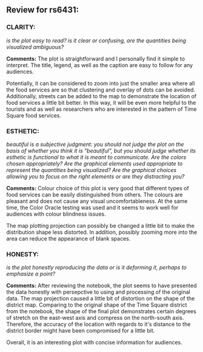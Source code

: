 ## Review for rs6431:

### CLARITY: 
*is the plot easy to read? is it clear or confusing, are the quantities being visualized ambiguous?*

**Comments:** 
The plot is straightforward and I personally find it simple to interpret. The title, legend, as well as the caption are easy to follow for any audiences. 

Potentially, it can be considered to zoom into just the smaller area where all the food services are so that clustering and overlay of dots can be avoided. Additionally, streets can be added to the map to demonstrate the location of food services a little bit better. In this way, it will be even more helpful to the tourists and as well as researchers who are interested in the pattern of Time Square food services. 

### ESTHETIC: 
*beautiful is a subjective judgment: you should not judge the plot on the basis of whether you think it is "beautiful", but you should judge whether its esthetic is functional to what it is meant to communicate. Are the colors chosen appropriately? Are the graphical elements used appropriate to represent the quantities being visualized? Are the graphical choices allowing you to focus on the right elements or are they distracting you?*

**Comments:** 
Colour choice of this plot is very good that different types of food services can be easily distinguished from others. The colours are pleasant and does not cause any visual uncomfortableness. At the same time, the Color Oracle testing was used and it seems to work well for audiences with colour blindness issues. 

The map plotting projection can possibly be changed a little bit to make the distribution shape less distorted. In addition, possibly zooming more into the area can reduce the appearance of blank spaces. 

### HONESTY: 
*is the plot honestly reproducing the data or is it deforming it, perhaps to emphasize a point?*

**Comments:** 
After reviewing the notebook, the plot seems to have presented the data honestly with persepctive to using and processing of the original data. The map projection caused a little bit of distortion on the shape of the district map. Comparing to the original shape of the Time Square district from the notebook, the shape of the final plot demonstrates certain degrees of stretch on the east-west axis and compress on the north-south axis. Therefore, the accuracy of the location with regards to it's distance to the district border might have been compromised for a little bit.

Overall, it is an interesting plot with concise information for audiences. 

